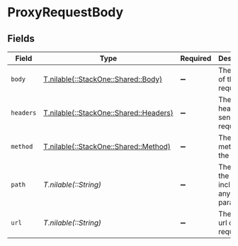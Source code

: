 # ProxyRequestBody


## Fields

| Field                                                                    | Type                                                                     | Required                                                                 | Description                                                              | Example                                                                  |
| ------------------------------------------------------------------------ | ------------------------------------------------------------------------ | ------------------------------------------------------------------------ | ------------------------------------------------------------------------ | ------------------------------------------------------------------------ |
| `body`                                                                   | [T.nilable(::StackOne::Shared::Body)](../../models/shared/body.md)       | :heavy_minus_sign:                                                       | The body of the request                                                  |                                                                          |
| `headers`                                                                | [T.nilable(::StackOne::Shared::Headers)](../../models/shared/headers.md) | :heavy_minus_sign:                                                       | The headers to send in the request                                       | {"Accept":"application/json"}                                            |
| `method`                                                                 | [T.nilable(::StackOne::Shared::Method)](../../models/shared/method.md)   | :heavy_minus_sign:                                                       | The method of the request                                                |                                                                          |
| `path`                                                                   | *T.nilable(::String)*                                                    | :heavy_minus_sign:                                                       | The path of the request including any query paramters                    | /employees/directory                                                     |
| `url`                                                                    | *T.nilable(::String)*                                                    | :heavy_minus_sign:                                                       | The base url of the request                                              | https://api.sample-integration.com/v1                                    |